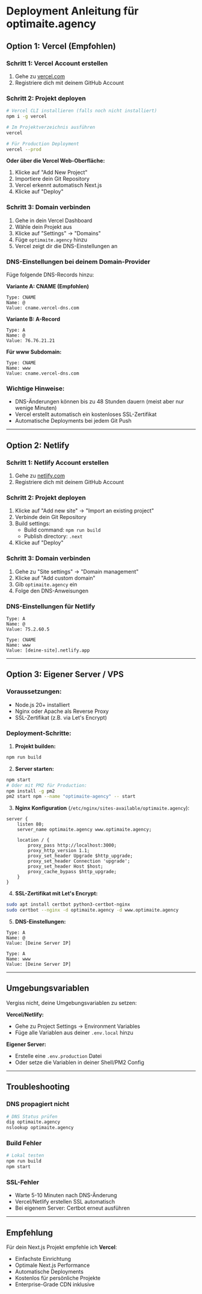 # Deployment Anleitung für optimaite.agency

## Option 1: Vercel (Empfohlen)

### Schritt 1: Vercel Account erstellen
1. Gehe zu [vercel.com](https://vercel.com)
2. Registriere dich mit deinem GitHub Account

### Schritt 2: Projekt deployen
```bash
# Vercel CLI installieren (falls noch nicht installiert)
npm i -g vercel

# Im Projektverzeichnis ausführen
vercel

# Für Production Deployment
vercel --prod
```

**Oder über die Vercel Web-Oberfläche:**
1. Klicke auf "Add New Project"
2. Importiere dein Git Repository
3. Vercel erkennt automatisch Next.js
4. Klicke auf "Deploy"

### Schritt 3: Domain verbinden

1. Gehe in dein Vercel Dashboard
2. Wähle dein Projekt aus
3. Klicke auf "Settings" → "Domains"
4. Füge `optimaite.agency` hinzu
5. Vercel zeigt dir die DNS-Einstellungen an

### DNS-Einstellungen bei deinem Domain-Provider

Füge folgende DNS-Records hinzu:

**Variante A: CNAME (Empfohlen)**
```
Type: CNAME
Name: @
Value: cname.vercel-dns.com
```

**Variante B: A-Record**
```
Type: A
Name: @
Value: 76.76.21.21
```

**Für www Subdomain:**
```
Type: CNAME
Name: www
Value: cname.vercel-dns.com
```

### Wichtige Hinweise:
- DNS-Änderungen können bis zu 48 Stunden dauern (meist aber nur wenige Minuten)
- Vercel erstellt automatisch ein kostenloses SSL-Zertifikat
- Automatische Deployments bei jedem Git Push

---

## Option 2: Netlify

### Schritt 1: Netlify Account erstellen
1. Gehe zu [netlify.com](https://netlify.com)
2. Registriere dich mit deinem GitHub Account

### Schritt 2: Projekt deployen
1. Klicke auf "Add new site" → "Import an existing project"
2. Verbinde dein Git Repository
3. Build settings:
   - Build command: `npm run build`
   - Publish directory: `.next`
4. Klicke auf "Deploy"

### Schritt 3: Domain verbinden
1. Gehe zu "Site settings" → "Domain management"
2. Klicke auf "Add custom domain"
3. Gib `optimaite.agency` ein
4. Folge den DNS-Anweisungen

### DNS-Einstellungen für Netlify
```
Type: A
Name: @
Value: 75.2.60.5

Type: CNAME
Name: www
Value: [deine-site].netlify.app
```

---

## Option 3: Eigener Server / VPS

### Voraussetzungen:
- Node.js 20+ installiert
- Nginx oder Apache als Reverse Proxy
- SSL-Zertifikat (z.B. via Let's Encrypt)

### Deployment-Schritte:

1. **Projekt builden:**
```bash
npm run build
```

2. **Server starten:**
```bash
npm start
# Oder mit PM2 für Production:
npm install -g pm2
pm2 start npm --name "optimaite-agency" -- start
```

3. **Nginx Konfiguration** (`/etc/nginx/sites-available/optimaite.agency`):
```nginx
server {
    listen 80;
    server_name optimaite.agency www.optimaite.agency;

    location / {
        proxy_pass http://localhost:3000;
        proxy_http_version 1.1;
        proxy_set_header Upgrade $http_upgrade;
        proxy_set_header Connection 'upgrade';
        proxy_set_header Host $host;
        proxy_cache_bypass $http_upgrade;
    }
}
```

4. **SSL-Zertifikat mit Let's Encrypt:**
```bash
sudo apt install certbot python3-certbot-nginx
sudo certbot --nginx -d optimaite.agency -d www.optimaite.agency
```

5. **DNS-Einstellungen:**
```
Type: A
Name: @
Value: [Deine Server IP]

Type: A
Name: www
Value: [Deine Server IP]
```

---

## Umgebungsvariablen

Vergiss nicht, deine Umgebungsvariablen zu setzen:

**Vercel/Netlify:**
- Gehe zu Project Settings → Environment Variables
- Füge alle Variablen aus deiner `.env.local` hinzu

**Eigener Server:**
- Erstelle eine `.env.production` Datei
- Oder setze die Variablen in deiner Shell/PM2 Config

---

## Troubleshooting

### DNS propagiert nicht
```bash
# DNS Status prüfen
dig optimaite.agency
nslookup optimaite.agency
```

### Build Fehler
```bash
# Lokal testen
npm run build
npm start
```

### SSL-Fehler
- Warte 5-10 Minuten nach DNS-Änderung
- Vercel/Netlify erstellen SSL automatisch
- Bei eigenem Server: Certbot erneut ausführen

---

## Empfehlung

Für dein Next.js Projekt empfehle ich **Vercel**:
- Einfachste Einrichtung
- Optimale Next.js Performance
- Automatische Deployments
- Kostenlos für persönliche Projekte
- Enterprise-Grade CDN inklusive
